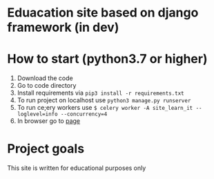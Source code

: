 # Eduacation site based on django framework (in dev)

# How to start (python3.7 or higher)

1. Download the code
2. Go to code directory
3. Install requirements via `pip3 install -r requirements.txt`
4. To run project on localhost use `python3 manage.py runserver`
5. To run ce;ery workers use `$ celery worker -A site_learn_it --loglevel=info --concurrency=4
`
6. In browser go to [page](http//:127.0.0.1:8000)

# Project goals
This site is written for educational purposes only